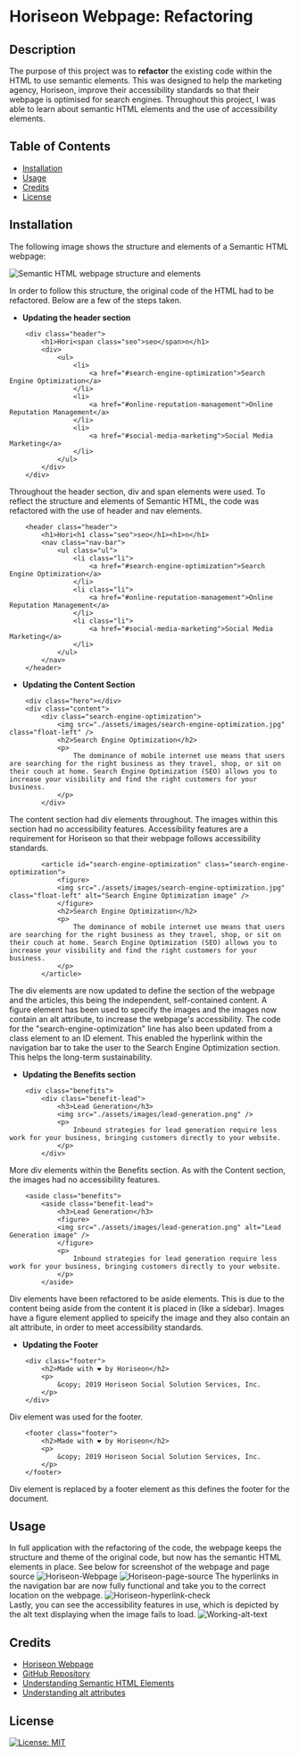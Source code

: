 # Horiseon Webpage: Refactoring

## Description

The purpose of this project was to **refactor** the existing code within the HTML to use semantic elements. This was designed to help the marketing agency, Horiseon, improve their accessibility standards so that their webpage is optimised for search engines. Throughout this project, I was able to learn about semantic HTML elements and the use of accessibility elements.

## Table of Contents

- [Installation](#installation)
- [Usage](#usage)
- [Credits](#credits)
- [License](#license)

## Installation

The following image shows the structure and elements of a Semantic HTML webpage:

![Semantic HTML webpage structure and elements](assets\images\semantic-html.jpg)

In order to follow this structure, the original code of the HTML had to be refactored. Below are a few of the steps taken.

- **Updating the header section**
```
    <div class="header">
        <h1>Hori<span class="seo">seo</span>n</h1>
        <div>
            <ul>
                <li>
                    <a href="#search-engine-optimization">Search Engine Optimization</a>
                </li>
                <li>
                    <a href="#online-reputation-management">Online Reputation Management</a>
                </li>
                <li>
                    <a href="#social-media-marketing">Social Media Marketing</a>
                </li>
            </ul>
        </div>
    </div>
```
Throughout the header section, div and span elements were used. To reflect the structure and elements of Semantic HTML, the code was refactored with the use of header and nav elements.

```
    <header class="header">
        <h1>Hori<h1 class="seo">seo</h1><h1>n</h1>
        <nav class="nav-bar">
            <ul class="ul">
                <li class="li">
                    <a href="#search-engine-optimization">Search Engine Optimization</a>
                </li>
                <li class="li">
                    <a href="#online-reputation-management">Online Reputation Management</a>
                </li>
                <li class="li">
                    <a href="#social-media-marketing">Social Media Marketing</a>
                </li>
            </ul>
        </nav>
    </header>
```
- **Updating the Content Section**
```
    <div class="hero"></div>
    <div class="content">
        <div class="search-engine-optimization">
            <img src="./assets/images/search-engine-optimization.jpg" class="float-left" />
            <h2>Search Engine Optimization</h2>
            <p>
                The dominance of mobile internet use means that users are searching for the right business as they travel, shop, or sit on their couch at home. Search Engine Optimization (SEO) allows you to increase your visibility and find the right customers for your business.
            </p>
        </div>
```
The content section had div elements throughout. The images within this section had no accessibility features. Accessibility features are a requirement for Horiseon so that their webpage follows accessibility standards.
```
        <article id="search-engine-optimization" class="search-engine-optimization">
            <figure>
            <img src="./assets/images/search-engine-optimization.jpg" class="float-left" alt="Search Engine Optimization image" />
            </figure>
            <h2>Search Engine Optimization</h2>
            <p>
                The dominance of mobile internet use means that users are searching for the right business as they travel, shop, or sit on their couch at home. Search Engine Optimization (SEO) allows you to increase your visibility and find the right customers for your business.
            </p>
        </article>
```
The div elements are now updated to define the section of the webpage and the articles, this being the independent, self-contained content. A figure element has been used to specify the images and the images now contain an alt attribute, to increase the webpage's accessibility. The code for the "search-engine-optimization" line has also been updated from a class element to an ID element. This enabled the hyperlink within the navigation bar to take the user to the Search Engine Optimization section. This helps the long-term sustainability.
- **Updating the Benefits section**
```
    <div class="benefits">
        <div class="benefit-lead">
            <h3>Lead Generation</h3>
            <img src="./assets/images/lead-generation.png" />
            <p>
                Inbound strategies for lead generation require less work for your business, bringing customers directly to your website.
            </p>
        </div>
```
More div elements within the Benefits section. As with the Content section, the images had no accessibility features.
```
    <aside class="benefits">
        <aside class="benefit-lead">
            <h3>Lead Generation</h3>
            <figure>
            <img src="./assets/images/lead-generation.png" alt="Lead Generation image" />
            </figure>
            <p>
                Inbound strategies for lead generation require less work for your business, bringing customers directly to your website.
            </p>
        </aside>
```
Div elements have been refactored to be aside elements. This is due to the content being aside from the content it is placed in (like a sidebar). Images have a figure element applied to speicify the image and they also contain an alt attribute, in order to meet accessibility standards.
- **Updating the Footer**
```
    <div class="footer">
        <h2>Made with ❤️️ by Horiseon</h2>
        <p>
            &copy; 2019 Horiseon Social Solution Services, Inc.
        </p>
    </div>
```
Div element was used for the footer.
```
    <footer class="footer">
        <h2>Made with ❤️️ by Horiseon</h2>
        <p>
            &copy; 2019 Horiseon Social Solution Services, Inc.
        </p>
    </footer>
```
Div element is replaced by a footer element as this defines the footer for the document.
## Usage
In full application with the refactoring of the code, the webpage keeps the structure and theme of the original code, but now has the semantic HTML elements in place. See below for screenshot of the webpage and page source
![Horiseon-Webpage](assets\images\Horiseon-webpage.png)
![Horiseon-page-source](assets\images\horiseon-page-source.gif)
The hyperlinks in the navigation bar are now fully functional and take you to the correct location on the webpage.
![Horiseon-hyperlink-check](assets\images\hyperlink-check.gif)\
Lastly, you can see the accessibility features in use, which is depicted by the alt text displaying when the image fails to load.
![Working-alt-text](assets\images\alt-text.png)
## Credits
- [Horiseon Webpage](https://bdjm94.github.io/horiseon-webpage/)
- [GitHub Repository](https://github.com/bdjm94/horiseon-webpage.git)
- [Understanding Semantic HTML Elements](https://www.w3schools.com/html/html5_semantic_elements.asp)
- [Understanding alt attributes](https://www.w3.org/TR/WCAG20-TECHS/H37.html)
## License
[![License: MIT](https://img.shields.io/badge/License-MIT-yellow.svg)](https://choosealicense.com/licenses/mit/)